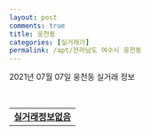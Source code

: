 ```yaml
---
layout: post
comments: true
title: 웅천동
categories: [실거래가]
permalink: /apt/전라남도 여수시 웅천동
---
```


2021년 07월 07일 웅천동 실거래 정보

<script type="text/javascript">
  google.charts.load('current', {'packages':['corechart']});
  google.charts.setOnLoadCallback(drawChart);

  function drawChart() {
    var data = google.visualization.arrayToDataTable([['거래일', '매매', '전월세', '전매'], ['20-07', 20, 175, 0], ['20-08', 10, 162, 0], ['20-09', 17, 103, 0], ['20-10', 18, 68, 0], ['20-11', 19, 86, 0], ['20-12', 14, 90, 0], ['21-01', 3, 71, 53], ['21-02', 4, 51, 40], ['21-03', 7, 69, 9], ['21-04', 8, 69, 15], ['21-05', 13, 71, 22], ['21-06', 12, 79, 0], ['21-07', 2, 10, 0]]);

    var options = {
      title: '최근 유형별 거래량 추이',
      legend: { position: 'bottom' }
    };

    var chart = new google.visualization.LineChart(document.getElementById('columnchart_material'));
    chart.draw(data, (options));
  }
</script>

<div id="columnchart_material" style="width: 95%; margin-left: -35px; display: block"></div>
<br>
<table>
  <tr>
    <td colspan="4" style="font-weight: bold;"><a href="https://search.naver.com/search.naver?query=웅천동 실거래정보없음">실거래정보없음</a></td>
  </tr>
    
</table>
    